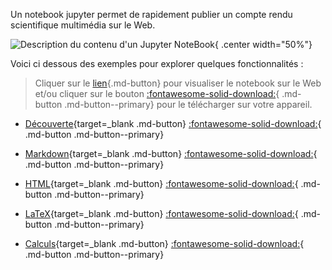 
Un notebook jupyter permet de rapidement publier un compte rendu scientifique multimédia sur le Web.

![Description du contenu d'un Jupyter NoteBook](https://ericecmorlaix.github.io/img/JupyterNoteBook.png "Description du contenu d'un Jupyter NoteBook"){ .center width="50%"}

Voici ci dessous des exemples pour explorer quelques fonctionnalités :

> Cliquer sur le [lien](){.md-button} pour visualiser le notebook sur le Web et/ou cliquer sur le bouton [:fontawesome-solid-download:](){ .md-button .md-button--primary} pour le télécharger sur votre appareil.

- [Découverte](https://nbviewer.org/urls/ericecmorlaix.github.io/bn/decouverte-notebook.ipynb){target=_blank .md-button} [:fontawesome-solid-download:](https://ericecmorlaix.github.io/bn/decouverte-notebook.ipynb){ .md-button .md-button--primary}

- [Markdown](https://nbviewer.org/urls/ericecmorlaix.github.io/bn/MarkDown-Le_BN_pour_rapporter.ipynb){target=_blank .md-button} [:fontawesome-solid-download:](https://ericecmorlaix.github.io/bn/MarkDown-Le_BN_pour_rapporter.ipynb){ .md-button .md-button--primary}

- [HTML](https://nbviewer.org/urls/ericecmorlaix.github.io/bn/HTML-Le_BN_pour_multimedier.ipynb){target=_blank .md-button} [:fontawesome-solid-download:](https://ericecmorlaix.github.io/bn/HTML-Le_BN_pour_multimedier.ipynb){ .md-button .md-button--primary}

- [LaTeX](https://nbviewer.org/urls/ericecmorlaix.github.io/bn/LaTeX-Le_BN_pour_formuler.ipynb){target=_blank .md-button} [:fontawesome-solid-download:](https://ericecmorlaix.github.io/bn/LaTeX-Le_BN_pour_formuler.ipynb){ .md-button .md-button--primary}

- [Calculs](https://nbviewer.org/urls/ericecmorlaix.github.io/bn/Arithmetique-Le_BN_pour_calculer.ipynb){target=_blank .md-button} [:fontawesome-solid-download:](https://ericecmorlaix.github.io/bn/Arithmetique-Le_BN_pour_calculer.ipynb){ .md-button .md-button--primary}